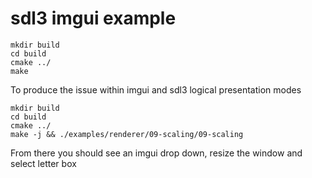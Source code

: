 # sdl3 imgui example

```
mkdir build
cd build
cmake ../
make
```

To produce the issue within imgui and sdl3 logical presentation modes 

```
mkdir build
cd build
cmake ../
make -j && ./examples/renderer/09-scaling/09-scaling 
```

From there you should see an imgui drop down, resize the window and select letter box


